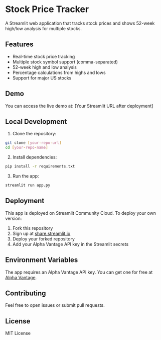 # Stock Price Tracker

A Streamlit web application that tracks stock prices and shows 52-week high/low analysis for multiple stocks.

## Features
- Real-time stock price tracking
- Multiple stock symbol support (comma-separated)
- 52-week high and low analysis
- Percentage calculations from highs and lows
- Support for major US stocks

## Demo
You can access the live demo at: [Your Streamlit URL after deployment]

## Local Development

1. Clone the repository:
```bash
git clone [your-repo-url]
cd [your-repo-name]
```

2. Install dependencies:
```bash
pip install -r requirements.txt
```

3. Run the app:
```bash
streamlit run app.py
```

## Deployment
This app is deployed on Streamlit Community Cloud. To deploy your own version:

1. Fork this repository
2. Sign up at [share.streamlit.io](https://share.streamlit.io)
3. Deploy your forked repository
4. Add your Alpha Vantage API key in the Streamlit secrets

## Environment Variables
The app requires an Alpha Vantage API key. You can get one for free at [Alpha Vantage](https://www.alphavantage.co/support/#api-key).

## Contributing
Feel free to open issues or submit pull requests.

## License
MIT License
